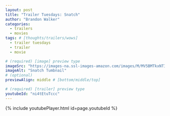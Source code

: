 ```yaml
---
layout: post
title: "Trailer Tuesdays: Snatch"
author: "Brandon Walker"
categories:
  - trailers
  - movies
tags: # [thoughts/trailers/wows]
  - trailer tuesdays
  - trailer
  - movie

# (required) [image] preview type
imageSrc: "https://images-na.ssl-images-amazon.com/images/M/MV5BMTkxNTIyNzMxMV5BMl5BanBnXkFtZTcwMTQ3OTczNQ@@._V1_SY1000_CR0,0,1487,1000_AL_.jpg"
imageAlt: "Snatch Tumbnail"
# (optional)
previewAlign: middle # [bottom/middle/top]

# (required) [trailer] preview type
youtubeId: "ni4tEtuTccc"
---
```


{% include youtubePlayer.html id=page.youtubeId %}

<br>
